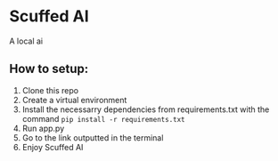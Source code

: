 # Scuffed AI
A local ai

## How to setup:
1. Clone this repo
2. Create a virtual environment
3. Install the necessarry dependencies from requirements.txt with the command `pip install -r requirements.txt`
4. Run app.py
5. Go to the link outputted in the terminal
6. Enjoy Scuffed AI